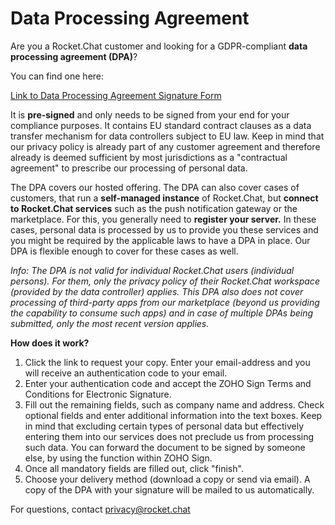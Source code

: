 # Data Processing Agreement



Are you a Rocket.Chat customer and looking for a GDPR-compliant **data processing agreement \(DPA\)**?

You can find one here:

[Link to Data Processing Agreement Signature Form](https://sign.zoho.com/signform?form_link=234b4d535f495623d70dd82f224c3e5934721c48021f650513e1c4b57fe79e962ee536c2f6aad51c7368f76df5cf60d50d6f45c9f7bd43ad1092195a08b56917819b6128a6e5c1bd#)

It is **pre-signed** and only needs to be signed from your end for your compliance purposes. It contains EU standard contract clauses as a data transfer mechanism for data controllers subject to EU law. Keep in mind that our privacy policy is already part of any customer agreement and therefore already is deemed sufficient by most jurisdictions as a "contractual agreement" to prescribe our processing of personal data.

The DPA covers our hosted offering. The DPA can also cover cases of customers, that run a **self-managed instance** of Rocket.Chat, but **connect to Rocket.Chat services** such as the push notification gateway or the marketplace. For this, you generally need to **register your server.** In these cases, personal data is processed by us to provide you these services and you might be required by the applicable laws to have a DPA in place. Our DPA is flexible enough to cover for these cases as well.

_Info: The DPA is not valid for individual Rocket.Chat users \(individual persons\). For them, only the privacy policy of their Rocket.Chat workspace \(provided by the data controller\) applies. This DPA also does not cover processing of third-party apps from our marketplace \(beyond us providing the capability to consume such apps\) and in case of multiple DPAs being submitted, only the most recent version applies._

**How does it work?**

1. Click the link to request your copy. Enter your email-address and you will receive an authentication code to your email.
2. Enter your authentication code and accept the ZOHO Sign Terms and Conditions for Electronic Signature.
3. Fill out the remaining fields, such as company name and address. Check optional fields and enter additional information into the text boxes. Keep in mind that excluding certain types of personal data but effectively entering them into our services does not preclude us from processing such data. You can forward the document to be signed by someone else, by using the function within ZOHO Sign.
4. Once all mandatory fields are filled out, click "finish".
5. Choose your delivery method \(download a copy or send via email\). A copy of the DPA with your signature will be mailed to us automatically.

For questions, contact [privacy@rocket.chat](mailto:privacy@rocket.chat)

